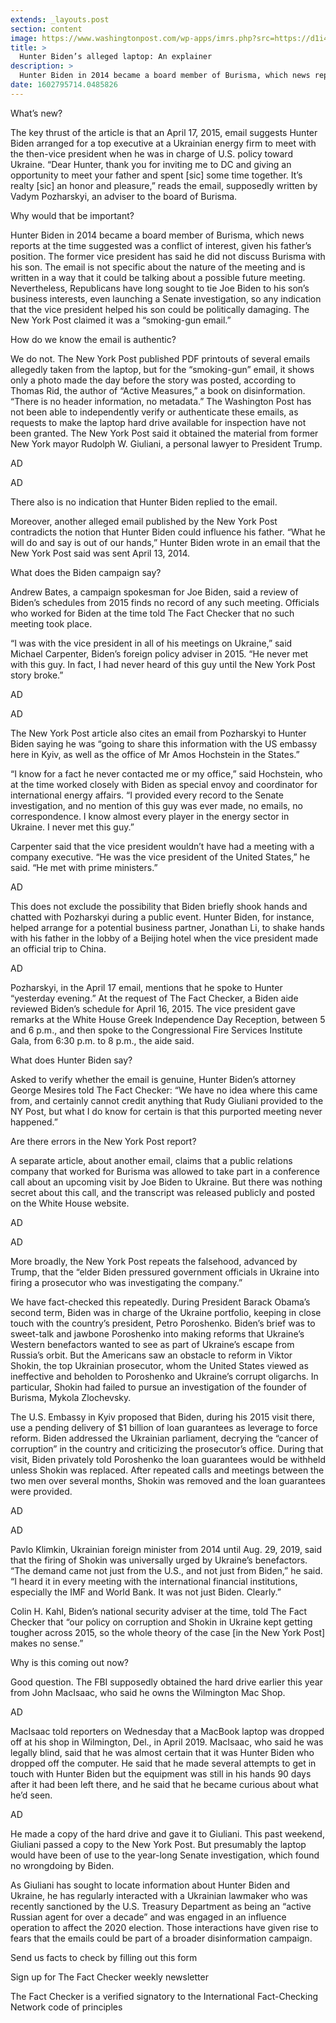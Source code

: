 ```yaml
--- 
extends: _layouts.post 
section: content 
image: https://www.washingtonpost.com/wp-apps/imrs.php?src=https://d1i4t8bqe7zgj6.cloudfront.net/09-27-2019/t_37827ca6209044b5be38bffcef810d0d_name_FactCheckerUkraine_ThumbV2.jpg&w=1440 
title: > 
  Hunter Biden’s alleged laptop: An explainer 
description: > 
  Hunter Biden in 2014 became a board member of Burisma, which news reports at the time suggested was a conflict of interest, given his father’s position.The former vice president has said he did not discuss Burisma with his son.Moreover, another alleged email published by the New York Post contradicts the notion that Hunter Biden could influence his father.“I was with the vice president in all of his meetings on Ukraine,” said Michael Carpenter, Biden’s foreign policy adviser in 2015.MacIsaac, who said he was legally blind, said that he was almost certain that it was Hunter Biden who dropped off the computer. 
date: 1602795714.0485826 
--- 
```

What’s new?

The key thrust of the article is that an April 17, 2015, email suggests Hunter Biden arranged for a top executive at a Ukrainian energy firm to meet with the then-vice president when he was in charge of U.S. policy toward Ukraine. “Dear Hunter, thank you for inviting me to DC and giving an opportunity to meet your father and spent [sic] some time together. It’s realty [sic] an honor and pleasure,” reads the email, supposedly written by Vadym Pozharskyi, an adviser to the board of Burisma.

Why would that be important?

Hunter Biden in 2014 became a board member of Burisma, which news reports at the time suggested was a conflict of interest, given his father’s position. The former vice president has said he did not discuss Burisma with his son. The email is not specific about the nature of the meeting and is written in a way that it could be talking about a possible future meeting. Nevertheless, Republicans have long sought to tie Joe Biden to his son’s business interests, even launching a Senate investigation, so any indication that the vice president helped his son could be politically damaging. The New York Post claimed it was a “smoking-gun email.”

How do we know the email is authentic?

We do not. The New York Post published PDF printouts of several emails allegedly taken from the laptop, but for the “smoking-gun” email, it shows only a photo made the day before the story was posted, according to Thomas Rid, the author of “Active Measures,” a book on disinformation. “There is no header information, no metadata.” The Washington Post has not been able to independently verify or authenticate these emails, as requests to make the laptop hard drive available for inspection have not been granted. The New York Post said it obtained the material from former New York mayor Rudolph W. Giuliani, a personal lawyer to President Trump.

AD

AD

There also is no indication that Hunter Biden replied to the email.

Moreover, another alleged email published by the New York Post contradicts the notion that Hunter Biden could influence his father. “What he will do and say is out of our hands,” Hunter Biden wrote in an email that the New York Post said was sent April 13, 2014.

What does the Biden campaign say?

Andrew Bates, a campaign spokesman for Joe Biden, said a review of Biden’s schedules from 2015 finds no record of any such meeting. Officials who worked for Biden at the time told The Fact Checker that no such meeting took place.

“I was with the vice president in all of his meetings on Ukraine,” said Michael Carpenter, Biden’s foreign policy adviser in 2015. “He never met with this guy. In fact, I had never heard of this guy until the New York Post story broke.”

AD

AD

The New York Post article also cites an email from Pozharskyi to Hunter Biden saying he was “going to share this information with the US embassy here in Kyiv, as well as the office of Mr Amos Hochstein in the States.”

“I know for a fact he never contacted me or my office,” said Hochstein, who at the time worked closely with Biden as special envoy and coordinator for international energy affairs. “I provided every record to the Senate investigation, and no mention of this guy was ever made, no emails, no correspondence. I know almost every player in the energy sector in Ukraine. I never met this guy.”

Carpenter said that the vice president wouldn’t have had a meeting with a company executive. “He was the vice president of the United States,” he said. “He met with prime ministers.”

AD

This does not exclude the possibility that Biden briefly shook hands and chatted with Pozharskyi during a public event. Hunter Biden, for instance, helped arrange for a potential business partner, Jonathan Li, to shake hands with his father in the lobby of a Beijing hotel when the vice president made an official trip to China.

AD

Pozharskyi, in the April 17 email, mentions that he spoke to Hunter “yesterday evening.” At the request of The Fact Checker, a Biden aide reviewed Biden’s schedule for April 16, 2015. The vice president gave remarks at the White House Greek Independence Day Reception, between 5 and 6 p.m., and then spoke to the Congressional Fire Services Institute Gala, from 6:30 p.m. to 8 p.m., the aide said.

What does Hunter Biden say?

Asked to verify whether the email is genuine, Hunter Biden’s attorney George Mesires told The Fact Checker: “We have no idea where this came from, and certainly cannot credit anything that Rudy Giuliani provided to the NY Post, but what I do know for certain is that this purported meeting never happened.”

Are there errors in the New York Post report?

A separate article, about another email, claims that a public relations company that worked for Burisma was allowed to take part in a conference call about an upcoming visit by Joe Biden to Ukraine. But there was nothing secret about this call, and the transcript was released publicly and posted on the White House website.

AD

AD

More broadly, the New York Post repeats the falsehood, advanced by Trump, that the “elder Biden pressured government officials in Ukraine into firing a prosecutor who was investigating the company.”

We have fact-checked this repeatedly. During President Barack Obama’s second term, Biden was in charge of the Ukraine portfolio, keeping in close touch with the country’s president, Petro Poroshenko. Biden’s brief was to sweet-talk and jawbone Poroshenko into making reforms that Ukraine’s Western benefactors wanted to see as part of Ukraine’s escape from Russia’s orbit. But the Americans saw an obstacle to reform in Viktor Shokin, the top Ukrainian prosecutor, whom the United States viewed as ineffective and beholden to Poroshenko and Ukraine’s corrupt oligarchs. In particular, Shokin had failed to pursue an investigation of the founder of Burisma, Mykola Zlochevsky.

The U.S. Embassy in Kyiv proposed that Biden, during his 2015 visit there, use a pending delivery of $1 billion of loan guarantees as leverage to force reform. Biden addressed the Ukrainian parliament, decrying the “cancer of corruption” in the country and criticizing the prosecutor’s office. During that visit, Biden privately told Poroshenko the loan guarantees would be withheld unless Shokin was replaced. After repeated calls and meetings between the two men over several months, Shokin was removed and the loan guarantees were provided.

AD

AD

Pavlo Klimkin, Ukrainian foreign minister from 2014 until Aug. 29, 2019, said that the firing of Shokin was universally urged by Ukraine’s benefactors. “The demand came not just from the U.S., and not just from Biden,” he said. “I heard it in every meeting with the international financial institutions, especially the IMF and World Bank. It was not just Biden. Clearly.”

Colin H. Kahl, Biden’s national security adviser at the time, told The Fact Checker that “our policy on corruption and Shokin in Ukraine kept getting tougher across 2015, so the whole theory of the case [in the New York Post] makes no sense.”

Why is this coming out now?

Good question. The FBI supposedly obtained the hard drive earlier this year from John MacIsaac, who said he owns the Wilmington Mac Shop.

AD

MacIsaac told reporters on Wednesday that a MacBook laptop was dropped off at his shop in Wilmington, Del., in April 2019. MacIsaac, who said he was legally blind, said that he was almost certain that it was Hunter Biden who dropped off the computer. He said that he made several attempts to get in touch with Hunter Biden but the equipment was still in his hands 90 days after it had been left there, and he said that he became curious about what he’d seen.

AD

He made a copy of the hard drive and gave it to Giuliani. This past weekend, Giuliani passed a copy to the New York Post. But presumably the laptop would have been of use to the year-long Senate investigation, which found no wrongdoing by Biden.

As Giuliani has sought to locate information about Hunter Biden and Ukraine, he has regularly interacted with a Ukrainian lawmaker who was recently sanctioned by the U.S. Treasury Department as being an “active Russian agent for over a decade” and was engaged in an influence operation to affect the 2020 election. Those interactions have given rise to fears that the emails could be part of a broader disinformation campaign.

Send us facts to check by filling out this form

Sign up for The Fact Checker weekly newsletter

The Fact Checker is a verified signatory to the International Fact-Checking Network code of principles